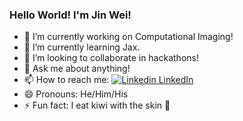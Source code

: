 ### Hello World! I'm Jin Wei!

- 🔭 I’m currently working on Computational Imaging!
- 🌱 I’m currently learning Jax.
- 👯 I’m looking to collaborate in hackathons!
- 💬 Ask me about anything!
- 📫 How to reach me: [![Linkedin](https://i.stack.imgur.com/gVE0j.png) LinkedIn](https://www.linkedin.com/in/jin-wei-wong-907894135/)
- 😄 Pronouns: He/Him/His
- ⚡ Fun fact: I eat kiwi with the skin 🥝
